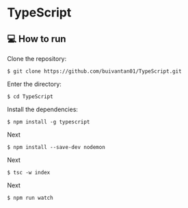# TypeScript

## :computer: How to run

Clone the repository:

```
$ git clone https://github.com/buivantan01/TypeScript.git
```

Enter the directory:

```
$ cd TypeScript
```

Install the dependencies:

```
$ npm install -g typescript
```

Next

```
$ npm install --save-dev nodemon
```

Next

```
$ tsc -w index
```

Next

```
$ npm run watch
```
